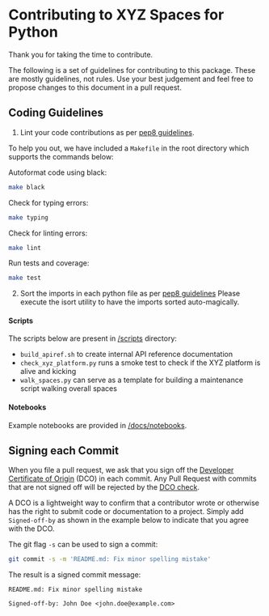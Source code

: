 # Contributing to XYZ Spaces for Python

Thank you for taking the time to contribute.

The following is a set of guidelines for contributing to this package.
These are mostly guidelines, not rules. Use your best judgement and feel free to propose
changes to this document in a pull request.

## Coding Guidelines
1. Lint your code contributions as per [pep8 guidelines](https://www.python.org/dev/peps/pep-0008/).

To help you out, we have included a `Makefile` in the root directory which supports the commands below:

Autoformat code using black:

```bash
make black
```

Check for typing errors:

```bash
make typing
```

Check for linting errors:

```bash
make lint
```

Run tests and coverage:

```bash
make test
```

2. Sort the imports in each python file as per [pep8 guidelines](https://www.python.org/dev/peps/pep-0008/#imports)
   Please execute the isort utility to have the imports sorted auto-magically.

#### Scripts

The scripts below are present in [/scripts](./scripts) directory:

- `build_apiref.sh` to create internal API reference documentation
- `check_xyz_platform.py` runs a smoke test to check if the XYZ platform is alive and kicking
- `walk_spaces.py` can serve as a template for building a maintenance script walking overall spaces

#### Notebooks

Example notebooks are provided in [/docs/notebooks](./docs/notebooks).

## Signing each Commit

When you file a pull request, we ask that you sign off the
[Developer Certificate of Origin](https://developercertificate.org/) (DCO) in each commit.
Any Pull Request with commits that are not signed off will be rejected by the
[DCO check](https://probot.github.io/apps/dco/).

A DCO is a lightweight way to confirm that a contributor wrote or otherwise has the right
to submit code or documentation to a project. Simply add `Signed-off-by` as shown in the example below
to indicate that you agree with the DCO.

The git flag `-s` can be used to sign a commit:

```bash
git commit -s -m 'README.md: Fix minor spelling mistake'
```

The result is a signed commit message:

```
README.md: Fix minor spelling mistake

Signed-off-by: John Doe <john.doe@example.com>
```
